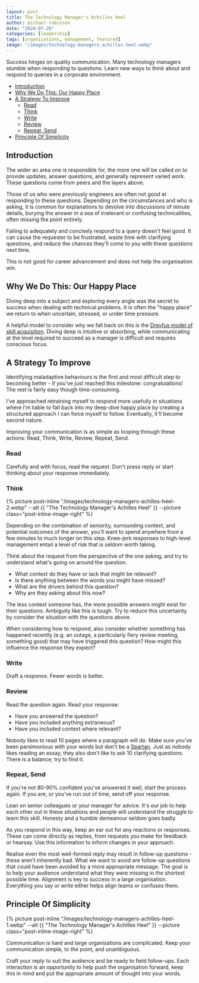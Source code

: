 ```yaml
---
layout: post
title: The Technology Manager's Achilles Heel
author: michael-robinson
date: "2024-07-20"
categories: [leadership]
tags: [organisations, management, featured]
image: "/images/technology-managers-achilles-heel.webp"
---
```


Success hinges on quality communication. Many technology managers stumble when responding to questions. Learn new ways to think about and respond to queries in a corporate environment.

<!-- TOC -->

- [Introduction](#introduction)
- [Why We Do This: Our Happy Place](#why-we-do-this-our-happy-place)
- [A Strategy To Improve](#a-strategy-to-improve)
  - [Read](#read)
  - [Think](#think)
  - [Write](#write)
  - [Review](#review)
  - [Repeat, Send](#repeat-send)
- [Principle Of Simplicity](#principle-of-simplicity)

<!-- /TOC -->

## Introduction

The wider an area one is responsible for, the more one will be called on to provide updates, answer questions, and generally represent varied work. These questions come from peers and the layers above.

Those of us who were previously engineers are often not good at responding to these questions. Depending on the circumstances and who is asking, it is common for explanations to devolve into discussions of minute details, burying the answer in a sea of irrelevant or confusing technicalities, often missing the point entirely.

Failing to adequately and concisely respond to a query doesn't feel good. It can cause the requester to be frustrated, waste time with clarifying questions, and reduce the chances they'll come to you with these questions next time.

This is not good for career advancement and does not help the organisation win.

## Why We Do This: Our Happy Place

Diving deep into a subject and exploring every angle was the secret to success when dealing with technical problems. It is often the "happy place" we return to when uncertain, stressed, or under time pressure.

A helpful model to consider why we fall back on this is the [Dreyfus model of skill acquisition](https://en.wikipedia.org/wiki/Dreyfus_model_of_skill_acquisition). Diving deep is intuitive or absorbing, while communicating at the level required to succeed as a manager is difficult and requires conscious focus.

## A Strategy To Improve

Identifying maladaptive behaviours is the first and most difficult step to becoming better - if you've just reached this milestone: congratulations! The rest is fairly easy though time-consuming.

I've approached retraining myself to respond more usefully in situations where I'm liable to fall back into my deep-dive happy place by creating a structured approach I can force myself to follow. Eventually, it'll become second nature.

Improving your communication is as simple as looping through these actions: Read, Think, Write, Review, Repeat, Send.

### Read

Carefully and with focus, read the request. Don't press reply or start thinking about your response immediately.

### Think

{% picture post-inline "/images/technology-managers-achilles-heel-2.webp" --alt {{ "The Technology Manager's Achilles Heel" }} --picture class="post-inline-image-right" %}

Depending on the combination of seniority, surrounding context, and potential outcomes of the answer, you'll want to spend anywhere from a few minutes to much longer on this step. Knee-jerk responses to high-level management entail a level of risk that is seldom worth taking.

Think about the request from the perspective of the one asking, and try to understand what's going on around the question.

- What context do they have or lack that might be relevant?
- Is there anything between the words you might have missed?
- What are the drivers behind this question?
- Why are they asking about this *now*?

The less context someone has, the more possible answers might exist for their questions. Ambiguity like this is tough. Try to reduce this uncertainty by consider the situation with the questions above.

When considering how to respond, also consider whether something has happened recently (e.g. an outage, a particularly fiery review meeting, something good) that may have triggered this question? How might this influence the response they expect?

### Write

Draft a response. Fewer words is better.

### Review

Read the question again. Read your response:

- Have you answered the question?
- Have you included anything extraneous?
- Have you included context where relevant?

Nobody likes to read 10 pages where a paragraph will do. Make sure you've been parsimonious with your words but don't be a [Spartan](https://en.wikipedia.org/wiki/Laconic_phrase). Just as nobody likes reading an essay, they also don't like to ask 10 clarifying questions. There is a balance, try to find it.

### Repeat, Send

If you're not 80-90% confident you've answered it well, start the process again. If you are, or you've run out of time, send off your response.

Lean on senior colleagues or your manager for advice. It's our job to help each other out in these situations and people will understand the struggle to learn this skill. Honesty and a humble demeanour seldom goes badly.

As you respond in this way, keep an ear out for any reactions or responses. These can come directly as replies, from requests you make for feedback or hearsay. Use this information to inform changes in your approach.

Realise even the most well-formed reply may result in follow-up questions - these aren't inherently bad. What we want to avoid are follow-up questions that could have been avoided by a more appropriate message. The goal is to help your audience understand what they were missing in the shortest possible time. Alignment is key to success in a large organisation. Everything you say or write either helps align teams or confuses them.

## Principle Of Simplicity

{% picture post-inline "/images/technology-managers-achilles-heel-1.webp" --alt {{ "The Technology Manager's Achilles Heel" }} --picture class="post-inline-image-right" %}

Communication is hard and large organisations are complicated. Keep your communication simple, to the point, and unambiguous.

Craft your reply to suit the audience and be ready to field follow-ups. Each interaction is an opportunity to help push the organisation forward, keep this in mind and put the appropriate amount of thought into your words.

